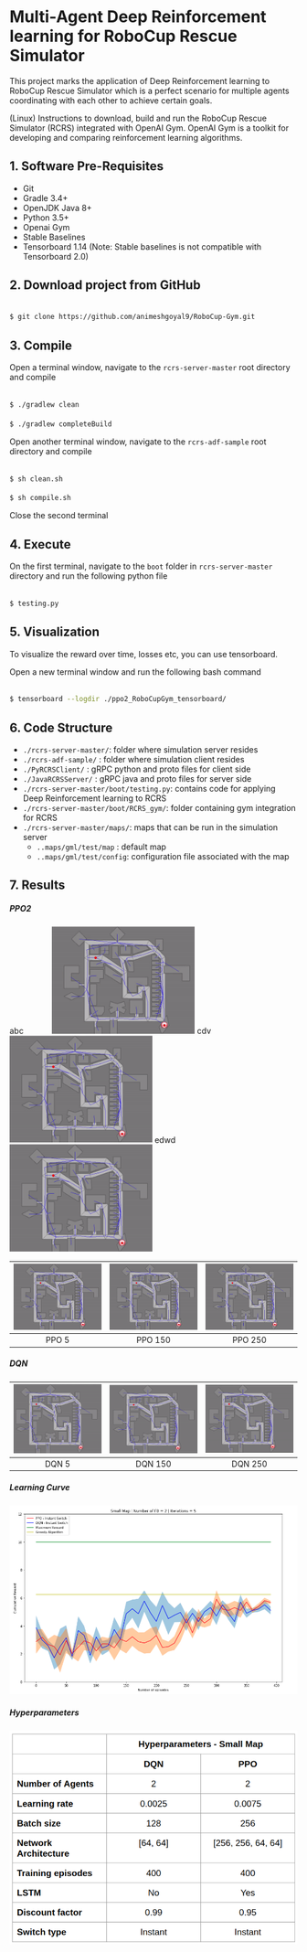 # Multi-Agent Deep Reinforcement learning for RoboCup Rescue Simulator

This project marks the application of Deep Reinforcement learning to RoboCup Rescue Simulator which is a perfect scenario for multiple agents coordinating with each other to achieve certain goals. 


(Linux) Instructions to download, build and run the RoboCup Rescue Simulator (RCRS) integrated with OpenAI Gym. OpenAI Gym is a toolkit for developing and comparing reinforcement learning algorithms.

## 1. Software Pre-Requisites

* Git
* Gradle 3.4+
* OpenJDK Java 8+
* Python 3.5+
* Openai Gym
* Stable Baselines
* Tensorboard 1.14 (Note: Stable baselines is not compatible with Tensorboard 2.0) 

## 2. Download project from GitHub

```bash

$ git clone https://github.com/animeshgoyal9/RoboCup-Gym.git

``` 

## 3. Compile

Open a terminal window, navigate to the `rcrs-server-master` root directory and compile 

```bash 

$ ./gradlew clean

$ ./gradlew completeBuild

```

Open another terminal window, navigate to the `rcrs-adf-sample` root directory and compile 

```bash 

$ sh clean.sh

$ sh compile.sh

```

Close the second terminal

## 4. Execute

On the first terminal, navigate to the `boot` folder in  `rcrs-server-master` directory and run the following python file 

```bash

$ testing.py

``` 

## 5. Visualization

To visualize the reward over time, losses etc, you can use tensorboard. 

Open a new terminal window and run the following bash command

```bash

$ tensorboard --logdir ./ppo2_RoboCupGym_tensorboard/

``` 

## 6. Code Structure

- `./rcrs-server-master/`: folder where simulation server resides
- `./rcrs-adf-sample/`   : folder where simulation client resides
- `./PyRCRSClient/`      : gRPC python and proto files for client side 
- `./JavaRCRSServer/`          : gRPC java and proto files for server side
- `./rcrs-server-master/boot/testing.py`: contains code for applying Deep Reinforcement learning to RCRS
- `./rcrs-server-master/boot/RCRS_gym/`: folder containing gym integration for RCRS
- `./rcrs-server-master/maps/`: maps that can be run in the simulation server
   - `..maps/gml/test/map` : default map 
   - `..maps/gml/test/config`: configuration file associated with the map

## 7. Results 

##### PPO2


<p float="left">
   abc &emsp;&emsp;&emsp;  <img src="/GIFs/NoTrained.gif" width = "250"/>
   cdv &emsp; &emsp; &emsp;  <img src="/GIFs/PartiallyTrained.gif" width = "250px" />
   edwd &emsp; &emsp; &emsp;  <img src="/GIFs/FullyTrained.gif" width="250px" />
</p> 

| <img src="/GIFs/NoTrained.gif" width = "250"/>  |  <img src="/GIFs/PartiallyTrained.gif" width = "250px" /> | <img src="/GIFs/FullyTrained.gif" width="250px" /> |
|:---:|:---:|:---:|
| PPO 5 | PPO 150 | PPO 250 |


##### DQN

| <img src="/GIFs/DQN_Episode 5.gif" width = "250" />   | <img src="/GIFs/DQN_Episode 150.gif" width = "250px" /> | <img src="/GIFs/DQN_Episode 250.gif" width="250px" /> |
|:---:|:---:|:---:|
| DQN 5 | DQN 150 | DQN 250 |


##### Learning Curve

<img src="/Graphs/LearningCurve_SmallMap.png" />

##### Hyperparameters

<img src="/Graphs/Hyperparameters.png" />



